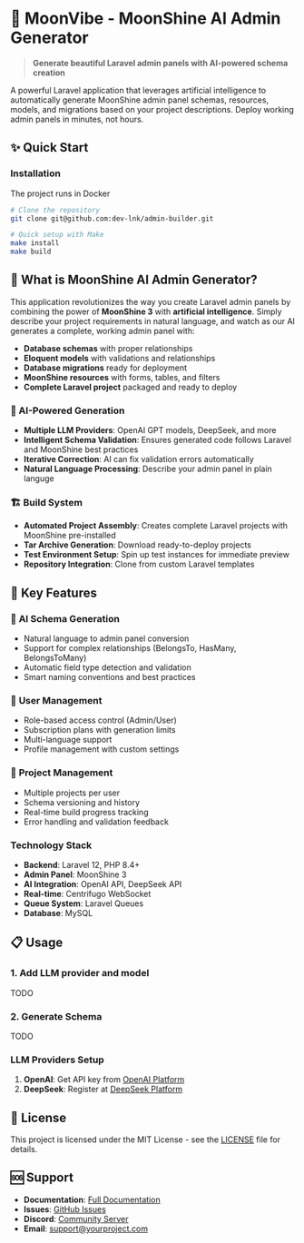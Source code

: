 # 🚀 MoonVibe - MoonShine AI Admin Generator

> **Generate beautiful Laravel admin panels with AI-powered schema creation**

A powerful Laravel application that leverages artificial intelligence to automatically generate MoonShine admin panel schemas, resources, models, and migrations based on your project descriptions. Deploy working admin panels in minutes, not hours.

## ✨ Quick Start

### Installation
The project runs in Docker

```bash
# Clone the repository
git clone git@github.com:dev-lnk/admin-builder.git

# Quick setup with Make
make install
make build
```

## 🎯 What is MoonShine AI Admin Generator?

This application revolutionizes the way you create Laravel admin panels by combining the power of **MoonShine 3** with **artificial intelligence**. Simply describe your project requirements in natural language, and watch as our AI generates a complete, working admin panel with:

- **Database schemas** with proper relationships
- **Eloquent models** with validations and relationships
- **Database migrations** ready for deployment
- **MoonShine resources** with forms, tables, and filters
- **Complete Laravel project** packaged and ready to deploy


### 🤖 AI-Powered Generation

- **Multiple LLM Providers**: OpenAI GPT models, DeepSeek, and more
- **Intelligent Schema Validation**: Ensures generated code follows Laravel and MoonShine best practices
- **Iterative Correction**: AI can fix validation errors automatically
- **Natural Language Processing**: Describe your admin panel in plain languge


### 🏗️ Build System

- **Automated Project Assembly**: Creates complete Laravel projects with MoonShine pre-installed
- **Tar Archive Generation**: Download ready-to-deploy projects
- **Test Environment Setup**: Spin up test instances for immediate preview
- **Repository Integration**: Clone from custom Laravel templates


## 🌟 Key Features

### 🎨 **AI Schema Generation**

- Natural language to admin panel conversion
- Support for complex relationships (BelongsTo, HasMany, BelongsToMany)
- Automatic field type detection and validation
- Smart naming conventions and best practices


### 👥 **User Management**

- Role-based access control (Admin/User)
- Subscription plans with generation limits
- Multi-language support
- Profile management with custom settings


### 🔧 **Project Management**

- Multiple projects per user
- Schema versioning and history
- Real-time build progress tracking
- Error handling and validation feedback


### **Technology Stack**
- **Backend**: Laravel 12, PHP 8.4+
- **Admin Panel**: MoonShine 3
- **AI Integration**: OpenAI API, DeepSeek API
- **Real-time**: Centrifugo WebSocket
- **Queue System**: Laravel Queues
- **Database**: MySQL

## 📋 Usage

### 1. **Add LLM provider and model**
TODO

### 2. **Generate Schema**
TODO

### **LLM Providers Setup**

1. **OpenAI**: Get API key from [OpenAI Platform](https://platform.openai.com)
2. **DeepSeek**: Register at [DeepSeek Platform](https://platform.deepseek.com)

## 📄 License

This project is licensed under the MIT License - see the [LICENSE](LICENSE) file for details.

## 🆘 Support

- **Documentation**: [Full Documentation](docs/)
- **Issues**: [GitHub Issues](https://github.com/your-repo/issues)
- **Discord**: [Community Server](https://discord.gg/your-server)
- **Email**: support@yourproject.com